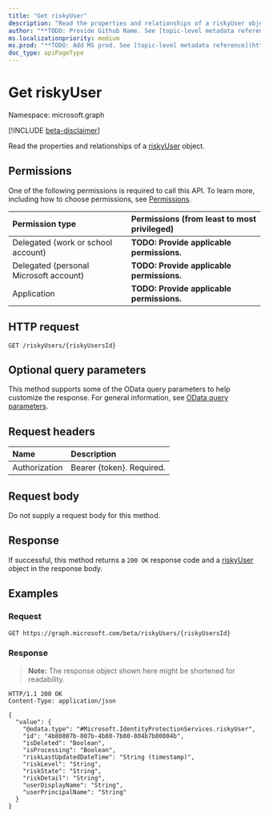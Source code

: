 ```yaml
---
title: "Get riskyUser"
description: "Read the properties and relationships of a riskyUser object."
author: "**TODO: Provide Github Name. See [topic-level metadata reference](https://msgo.azurewebsites.net/add/document/guidelines/metadata.html#topic-level-metadata)**"
ms.localizationpriority: medium
ms.prod: "**TODO: Add MS prod. See [topic-level metadata reference](https://msgo.azurewebsites.net/add/document/guidelines/metadata.html#topic-level-metadata)**"
doc_type: apiPageType
---
```


# Get riskyUser
Namespace: microsoft.graph

[!INCLUDE [beta-disclaimer](../../includes/beta-disclaimer.md)]

Read the properties and relationships of a [riskyUser](../resources/riskyuser.md) object.

## Permissions
One of the following permissions is required to call this API. To learn more, including how to choose permissions, see [Permissions](/graph/permissions-reference).

|Permission type|Permissions (from least to most privileged)|
|:---|:---|
|Delegated (work or school account)|**TODO: Provide applicable permissions.**|
|Delegated (personal Microsoft account)|**TODO: Provide applicable permissions.**|
|Application|**TODO: Provide applicable permissions.**|

## HTTP request

<!-- {
  "blockType": "ignored"
}
-->
``` http
GET /riskyUsers/{riskyUsersId}
```

## Optional query parameters
This method supports some of the OData query parameters to help customize the response. For general information, see [OData query parameters](/graph/query-parameters).

## Request headers
|Name|Description|
|:---|:---|
|Authorization|Bearer {token}. Required.|

## Request body
Do not supply a request body for this method.

## Response

If successful, this method returns a `200 OK` response code and a [riskyUser](../resources/riskyuser.md) object in the response body.

## Examples

### Request
<!-- {
  "blockType": "request",
  "name": "get_riskyuser"
}
-->
``` http
GET https://graph.microsoft.com/beta/riskyUsers/{riskyUsersId}
```


### Response
>**Note:** The response object shown here might be shortened for readability.
<!-- {
  "blockType": "response",
  "truncated": true,
  "@odata.type": "Microsoft.IdentityProtectionServices.riskyUser"
}
-->
``` http
HTTP/1.1 200 OK
Content-Type: application/json

{
  "value": {
    "@odata.type": "#Microsoft.IdentityProtectionServices.riskyUser",
    "id": "4b80807b-807b-4b80-7b80-804b7b80804b",
    "isDeleted": "Boolean",
    "isProcessing": "Boolean",
    "riskLastUpdatedDateTime": "String (timestamp)",
    "riskLevel": "String",
    "riskState": "String",
    "riskDetail": "String",
    "userDisplayName": "String",
    "userPrincipalName": "String"
  }
}
```

